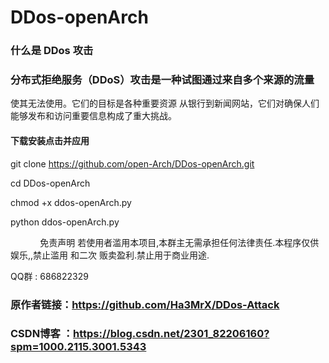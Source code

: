 # DDos-openArch
### 什么是 DDos 攻击

### 分布式拒绝服务（DDoS）攻击是一种试图通过来自多个来源的流量 
使其无法使用。它们的目标是各种重要资源
从银行到新闻网站，它们对确保人们能够发布和访问重要信息构成了重大挑战。

#### 下载安装点击并应用

git clone  https://github.com/open-Arch/DDos-openArch.git

cd DDos-openArch

chmod +x ddos-openArch.py

python ddos-openArch.py

                                  免责声明
若使用者滥用本项目,本群主无需承担任何法律责任.本程序仅供娱乐,,禁止滥用 和二次 贩卖盈利.禁止用于商业用途.

QQ群 : 686822329

### 原作者链接：https://github.com/Ha3MrX/DDos-Attack

### CSDN博客 ：https://blog.csdn.net/2301_82206160?spm=1000.2115.3001.5343
